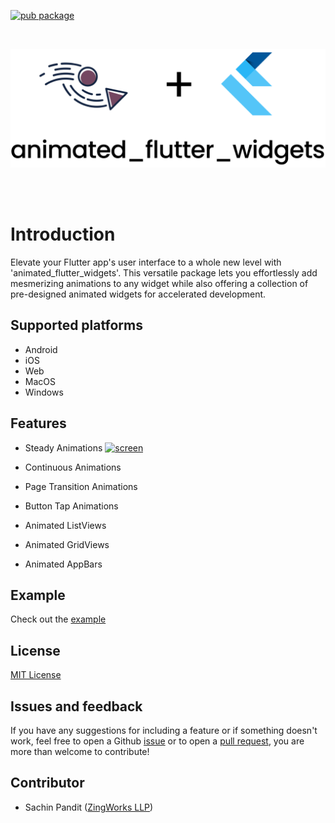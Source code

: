 [![pub package](https://img.shields.io/pub/v/animated_flutter_widgets.svg)](https://pub.dartlang.org/packages/animated_flutter_widgets)

<br>
<p align="center">
<img alt="animated_flutter_widgets" src="https://github.com/Zingworks-Sachin/animated_flutter_widgets/blob/main/assets/plugin_image.png?raw=true" />
</p>
<br><br>

# Introduction

Elevate your Flutter app's user interface to a whole new level with 'animated_flutter_widgets'. This versatile package lets you effortlessly add mesmerizing animations to any widget while also offering a collection of pre-designed animated widgets for accelerated development.

## Supported platforms
- Android
- iOS
- Web
- MacOS
- Windows

## Features
* Steady Animations
  [![screen](https://github.com/Zingworks-Sachin/animated_flutter_widgets/blob/main/assets/steady_animation.gif)](https://github.com/Zingworks-Sachin/animated_flutter_widgets)

* Continuous Animations
* Page Transition Animations
* Button Tap Animations
* Animated ListViews
* Animated GridViews
* Animated AppBars

## Example
Check out the [example](https://github.com/Zingworks-Sachin/animated_flutter_widgets/tree/main/example)

## License
[MIT License](https://github.com/Zingworks-Sachin/twilio_chat_conversation/blob/main/LICENSE)

## Issues and feedback
If you have any suggestions for including a feature or if something doesn't work, feel free to open a Github [issue](https://github.com/Zingworks-Sachin/twilio_chat_conversation/issues) or to open a [pull request](https://github.com/Zingworks-Sachin/twilio_chat_conversation/pulls), you are more than welcome to contribute!

## Contributor
- Sachin Pandit ([ZingWorks LLP](https://zingworks.in/))
